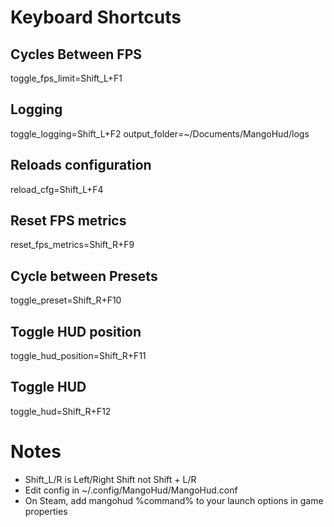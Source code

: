 # Keyboard Shortcuts

## Cycles Between FPS
toggle_fps_limit=Shift_L+F1

## Logging
toggle_logging=Shift_L+F2
output_folder=~/Documents/MangoHud/logs

## Reloads configuration
reload_cfg=Shift_L+F4

## Reset FPS metrics
reset_fps_metrics=Shift_R+F9

## Cycle between Presets
toggle_preset=Shift_R+F10

## Toggle HUD position
toggle_hud_position=Shift_R+F11

## Toggle HUD
toggle_hud=Shift_R+F12

# Notes
- Shift_L/R is Left/Right Shift not Shift + L/R
- Edit config in ~/.config/MangoHud/MangoHud.conf
- On Steam, add mangohud %command% to your launch options in game properties

